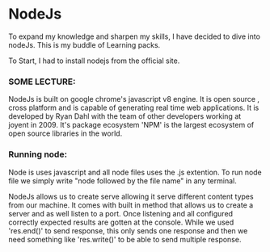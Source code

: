 # NodeJs
To expand my knowledge and sharpen my skills, I have decided to dive into nodeJs.  This is my buddle of Learning packs.

To Start, I had to install nodejs from the official site.

### SOME LECTURE:
NodeJs is built on google chrome's javascript v8 engine. It is open source , cross platform and is capable of generating real time web applications. It is developed by Ryan Dahl with the team of other developers working at joyent in 2009. It's package ecosystem 'NPM' is the largest ecosystem of open source libraries in the world.

### Running node:
Node is uses javascript and all node files uses the .js extention.
To run node file we simply write "node followed by the file name" in any terminal. 


NodeJs allows us to create serve allowing it serve different content types from our machine.
It comes with built in method that allows us to create a server and as well listen to a port. Once listening and all configured correctly expected results are gotten at the console.
While we used 'res.end()' to send response, this only sends one response and then we need something like
'res.write()' to be able to send multiple response.